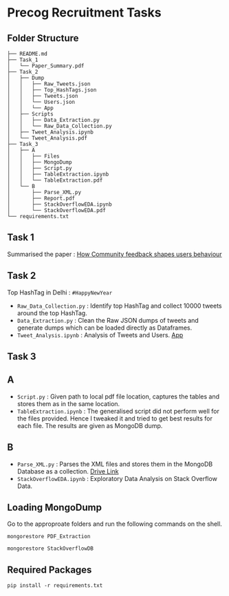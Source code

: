 # Precog Recruitment Tasks


## Folder Structure
```
├── README.md
├── Task_1
│   └── Paper_Summary.pdf
├── Task_2
│   ├── Dump
│   │   ├── Raw_Tweets.json
│   │   ├── Top_HashTags.json
│   │   ├── Tweets.json
│   │   └── Users.json
│   │   └── App
│   ├── Scripts
│   │   ├── Data_Extraction.py
│   │   └── Raw_Data_Collection.py
│   ├── Tweet_Analysis.ipynb
│   └── Tweet_Analysis.pdf
├── Task_3
│   ├── A
│   │   ├── Files
│   │   ├── MongoDump
│   │   ├── Script.py
│   │   ├── TableExtraction.ipynb
│   │   └── TableExtraction.pdf
│   └── B
│       ├── Parse_XML.py
│       ├── Report.pdf
│       ├── StackOverflowEDA.ipynb
│       └── StackOverflowEDA.pdf
└── requirements.txt
```


## Task 1

Summarised the paper : [How Community feedback shapes users behaviour](https://cs.stanford.edu/people/jure/pubs/disqus-icwsm14.pdf)


## Task 2

Top HashTag in Delhi : `#HappyNewYear`

- `Raw_Data_Collection.py` : Identify top HashTag and collect 10000 tweets around the top HashTag.
- `Data_Extraction.py` : Clean the Raw JSON dumps of tweets and generate dumps which can be loaded directly as Dataframes.
- `Tweet_Analysis.ipynb` : Analysis of Tweets and Users. 
[App](https://twishigolol.herokuapp.com)
## Task 3

## A

- `Script.py` : Given path to local pdf file location, captures the tables and stores them as in the same location.
- `TableExtraction.ipynb` : The generalised script did not perform well for the files provided. Hence I tweaked it and tried to get best results for each file. The results are given as MongoDB dump.

## B

- `Parse_XML.py` : Parses the XML files and stores them in the MongoDB Database as a collection. [Drive Link](https://drive.google.com/drive/folders/1-CzccA6Kwzn3nUrFHDErRqPVhS4cyhdr?usp=sharing)
- `StackOverflowEDA.ipynb` : Exploratory Data Analysis on Stack Overflow Data.

## Loading MongoDump

Go to the approproate folders and run the following commands on the shell.

```mongorestore PDF_Extraction```

```mongorestore StackOverflowDB```

## Required Packages

``` pip install -r requirements.txt ```
